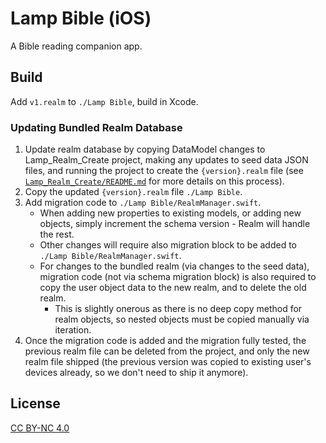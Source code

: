 # Lamp Bible (iOS)

A Bible reading companion app.

## Build

Add `v1.realm` to `./Lamp Bible`, build in Xcode.

### Updating Bundled Realm Database

1. Update realm database by copying DataModel changes to Lamp_Realm_Create project, making any updates to seed data JSON files, and running the project to create the `{version}.realm` file (see [`Lamp_Realm_Create/README.md`](https://github.com/mattsbennett/lamp-realm-create) for more details on this process).
2. Copy the updated `{version}.realm` file `./Lamp Bible`.
3. Add migration code to `./Lamp Bible/RealmManager.swift`.
    - When adding new properties to existing models, or adding new objects, simply increment the schema version - Realm will handle the rest.
    - Other changes will require also migration block to be added to `./Lamp Bible/RealmManager.swift`.
    - For changes to the bundled realm (via changes to the seed data), migration code (not via schema migration block) is also required to copy the user object data to the new realm, and to delete the old realm.
        - This is slightly onerous as there is no deep copy method for realm objects, so nested objects must be copied manually via iteration.
4. Once the migration code is added and the migration fully tested, the previous realm file can be deleted from the project, and only the new realm file shipped (the previous version was copied to existing user's devices already, so we don't need to ship it anymore).

## License

[CC BY-NC 4.0](https://creativecommons.org/licenses/by-nc/4.0/)
